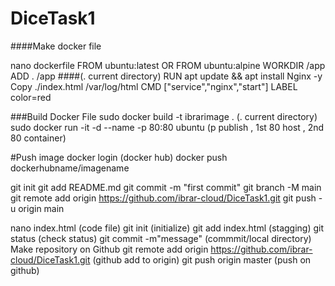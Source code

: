 # DiceTask1

####Make docker file

nano dockerfile
FROM ubuntu:latest OR FROM ubuntu:alpine
WORKDIR /app
ADD . /app ####(. current directory)
RUN apt update && apt install Nginx -y
Copy ./index.html /var/log/html 
CMD ["service","nginx","start"]
LABEL color=red

###Build Docker File
sudo docker build -t ibrarimage . (. current directory)
sudo docker run -it -d --name -p 80:80 ubuntu (p publish , 1st 80 host , 2nd 80 container)

#Push image
docker login (docker hub)
docker push dockerhubname/imagename

git init
git add README.md
git commit -m "first commit"
git branch -M main
git remote add origin https://github.com/ibrar-cloud/DiceTask1.git
git push -u origin main

nano index.html (code file)
git init (initialize)
git add index.html  (stagging)
git status (check status)
git commit -m"message" (commmit/local directory)
Make repository on Github
git remote add origin https://github.com/ibrar-cloud/DiceTask1.git (github add to origin)
git push origin master  (push on github)
